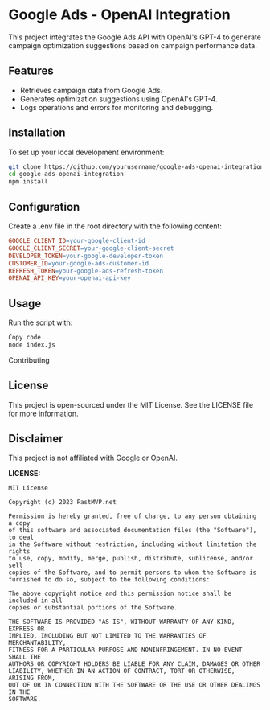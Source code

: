 # Google Ads - OpenAI Integration

This project integrates the Google Ads API with OpenAI's GPT-4 to generate campaign optimization suggestions based on campaign performance data.

## Features

- Retrieves campaign data from Google Ads.
- Generates optimization suggestions using OpenAI's GPT-4.
- Logs operations and errors for monitoring and debugging.

## Installation

To set up your local development environment:

```bash
git clone https://github.com/yourusername/google-ads-openai-integration.git
cd google-ads-openai-integration
npm install
```

## Configuration

Create a .env file in the root directory with the following content:

```makefile
GOOGLE_CLIENT_ID=your-google-client-id
GOOGLE_CLIENT_SECRET=your-google-client-secret
DEVELOPER_TOKEN=your-google-developer-token
CUSTOMER_ID=your-google-ads-customer-id
REFRESH_TOKEN=your-google-ads-refresh-token
OPENAI_API_KEY=your-openai-api-key
```



## Usage

Run the script with:

```bash
Copy code
node index.js
```

Contributing

## License

This project is open-sourced under the MIT License. See the LICENSE file for more information.

## Disclaimer

This project is not affiliated with Google or OpenAI.


**LICENSE:**

```plaintext
MIT License

Copyright (c) 2023 FastMVP.net

Permission is hereby granted, free of charge, to any person obtaining a copy
of this software and associated documentation files (the "Software"), to deal
in the Software without restriction, including without limitation the rights
to use, copy, modify, merge, publish, distribute, sublicense, and/or sell
copies of the Software, and to permit persons to whom the Software is
furnished to do so, subject to the following conditions:

The above copyright notice and this permission notice shall be included in all
copies or substantial portions of the Software.

THE SOFTWARE IS PROVIDED "AS IS", WITHOUT WARRANTY OF ANY KIND, EXPRESS OR
IMPLIED, INCLUDING BUT NOT LIMITED TO THE WARRANTIES OF MERCHANTABILITY,
FITNESS FOR A PARTICULAR PURPOSE AND NONINFRINGEMENT. IN NO EVENT SHALL THE
AUTHORS OR COPYRIGHT HOLDERS BE LIABLE FOR ANY CLAIM, DAMAGES OR OTHER
LIABILITY, WHETHER IN AN ACTION OF CONTRACT, TORT OR OTHERWISE, ARISING FROM,
OUT OF OR IN CONNECTION WITH THE SOFTWARE OR THE USE OR OTHER DEALINGS IN THE
SOFTWARE.
```